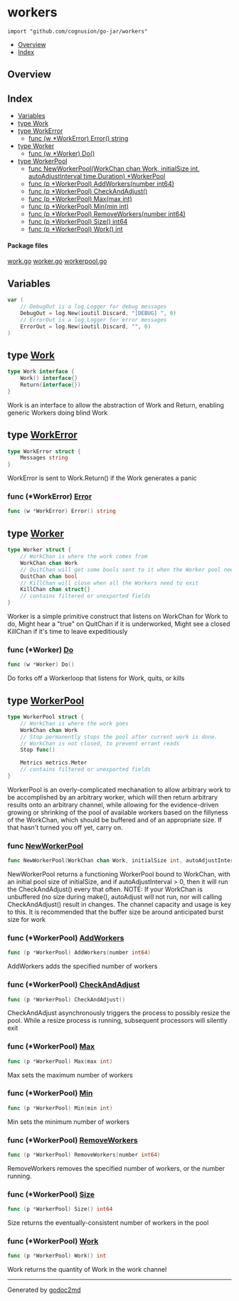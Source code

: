 

# workers
`import "github.com/cognusion/go-jar/workers"`

* [Overview](#pkg-overview)
* [Index](#pkg-index)

## <a name="pkg-overview">Overview</a>



## <a name="pkg-index">Index</a>
* [Variables](#pkg-variables)
* [type Work](#Work)
* [type WorkError](#WorkError)
  * [func (w *WorkError) Error() string](#WorkError.Error)
* [type Worker](#Worker)
  * [func (w *Worker) Do()](#Worker.Do)
* [type WorkerPool](#WorkerPool)
  * [func NewWorkerPool(WorkChan chan Work, initialSize int, autoAdjustInterval time.Duration) *WorkerPool](#NewWorkerPool)
  * [func (p *WorkerPool) AddWorkers(number int64)](#WorkerPool.AddWorkers)
  * [func (p *WorkerPool) CheckAndAdjust()](#WorkerPool.CheckAndAdjust)
  * [func (p *WorkerPool) Max(max int)](#WorkerPool.Max)
  * [func (p *WorkerPool) Min(min int)](#WorkerPool.Min)
  * [func (p *WorkerPool) RemoveWorkers(number int64)](#WorkerPool.RemoveWorkers)
  * [func (p *WorkerPool) Size() int64](#WorkerPool.Size)
  * [func (p *WorkerPool) Work() int](#WorkerPool.Work)


#### <a name="pkg-files">Package files</a>
[work.go](https://github.com/cognusion/go-jar/tree/master/workers/work.go) [worker.go](https://github.com/cognusion/go-jar/tree/master/workers/worker.go) [workerpool.go](https://github.com/cognusion/go-jar/tree/master/workers/workerpool.go)



## <a name="pkg-variables">Variables</a>
``` go
var (
    // DebugOut is a log.Logger for debug messages
    DebugOut = log.New(ioutil.Discard, "[DEBUG] ", 0)
    // ErrorOut is a log.Logger for error messages
    ErrorOut = log.New(ioutil.Discard, "", 0)
)
```



## <a name="Work">type</a> [Work](https://github.com/cognusion/go-jar/tree/master/workers/work.go?s=131:195#L5)
``` go
type Work interface {
    Work() interface{}
    Return(interface{})
}
```
Work is an interface to allow the abstraction of Work and Return,
enabling generic Workers doing blind Work










## <a name="WorkError">type</a> [WorkError](https://github.com/cognusion/go-jar/tree/master/workers/work.go?s=265:307#L11)
``` go
type WorkError struct {
    Messages string
}

```
WorkError is sent to Work.Return() if the Work generates a panic










### <a name="WorkError.Error">func</a> (\*WorkError) [Error](https://github.com/cognusion/go-jar/tree/master/workers/work.go?s=309:343#L15)
``` go
func (w *WorkError) Error() string
```



## <a name="Worker">type</a> [Worker](https://github.com/cognusion/go-jar/tree/master/workers/worker.go?s=258:545#L11)
``` go
type Worker struct {
    // WorkChan is where the work comes from
    WorkChan chan Work
    // QuitChan will get some bools sent to it when the Worker pool needs to shrink
    QuitChan chan bool
    // KillChan will close when all the Workers need to exit
    KillChan chan struct{}
    // contains filtered or unexported fields
}

```
Worker is a simple primitive construct that listens on WorkChan for Work to do,
Might hear a "true" on QuitChan if it is underworked,
Might see a closed KillChan if it's time to leave expeditiously










### <a name="Worker.Do">func</a> (\*Worker) [Do](https://github.com/cognusion/go-jar/tree/master/workers/worker.go?s=615:636#L23)
``` go
func (w *Worker) Do()
```
Do forks off a Workerloop that listens for Work, quits, or kills




## <a name="WorkerPool">type</a> [WorkerPool](https://github.com/cognusion/go-jar/tree/master/workers/workerpool.go?s=740:1414#L24)
``` go
type WorkerPool struct {
    // WorkChan is where the work goes
    WorkChan chan Work
    // Stop permanently stops the pool after current work is done.
    // WorkChan is not closed, to prevent errant reads
    Stop func()

    Metrics metrics.Meter
    // contains filtered or unexported fields
}

```
WorkerPool is an overly-complicated mechanation to allow arbitrary work to be accomplished by an arbitrary worker,
which will then return arbitrary results onto an arbitrary channel, while allowing for the evidence-driven growing or
shrinking of the pool of available workers based on the fillyness of the WorkChan, which should be buffered and of
an appropriate size. If that hasn't turned you off yet, carry on.







### <a name="NewWorkerPool">func</a> [NewWorkerPool](https://github.com/cognusion/go-jar/tree/master/workers/workerpool.go?s=1890:1991#L52)
``` go
func NewWorkerPool(WorkChan chan Work, initialSize int, autoAdjustInterval time.Duration) *WorkerPool
```
NewWorkerPool returns a functioning WorkerPool bound to WorkChan, with an initial pool size of initialSize, and if autoAdjustInterval > 0, then
it will run the CheckAndAdjust() every that often.
NOTE: If your WorkChan is unbuffered (no size during make(), autoAdjust will not run, nor will calling CheckAndAdjust() result in changes. The channel capacity
and usage is key to this. It is recommended that the buffer size be around anticipated burst size for work





### <a name="WorkerPool.AddWorkers">func</a> (\*WorkerPool) [AddWorkers](https://github.com/cognusion/go-jar/tree/master/workers/workerpool.go?s=6126:6171#L219)
``` go
func (p *WorkerPool) AddWorkers(number int64)
```
AddWorkers adds the specified number of workers




### <a name="WorkerPool.CheckAndAdjust">func</a> (\*WorkerPool) [CheckAndAdjust](https://github.com/cognusion/go-jar/tree/master/workers/workerpool.go?s=3653:3690#L131)
``` go
func (p *WorkerPool) CheckAndAdjust()
```
CheckAndAdjust asynchronously triggers the process to possibly resize the pool.
While a resize process is running, subsequent processors will silently exit




### <a name="WorkerPool.Max">func</a> (\*WorkerPool) [Max](https://github.com/cognusion/go-jar/tree/master/workers/workerpool.go?s=3409:3442#L125)
``` go
func (p *WorkerPool) Max(max int)
```
Max sets the maximum number of workers




### <a name="WorkerPool.Min">func</a> (\*WorkerPool) [Min](https://github.com/cognusion/go-jar/tree/master/workers/workerpool.go?s=3285:3318#L120)
``` go
func (p *WorkerPool) Min(min int)
```
Min sets the minimum number of workers




### <a name="WorkerPool.RemoveWorkers">func</a> (\*WorkerPool) [RemoveWorkers](https://github.com/cognusion/go-jar/tree/master/workers/workerpool.go?s=6486:6534#L233)
``` go
func (p *WorkerPool) RemoveWorkers(number int64)
```
RemoveWorkers removes the specified number of workers, or the number running.




### <a name="WorkerPool.Size">func</a> (\*WorkerPool) [Size](https://github.com/cognusion/go-jar/tree/master/workers/workerpool.go?s=6933:6966#L249)
``` go
func (p *WorkerPool) Size() int64
```
Size returns the eventually-consistent number of workers in the pool




### <a name="WorkerPool.Work">func</a> (\*WorkerPool) [Work](https://github.com/cognusion/go-jar/tree/master/workers/workerpool.go?s=3182:3213#L115)
``` go
func (p *WorkerPool) Work() int
```
Work returns the quantity of Work in the work channel








- - -
Generated by [godoc2md](http://godoc.org/github.com/cognusion/godoc2md)
